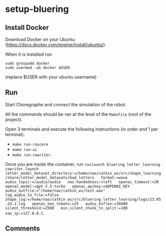 # setup-bluering

## Install Docker

Download Docker on your Ubuntu (https://docs.docker.com/engine/install/ubuntu/).

When it is installed run

```
sudo groupadd docker
sudo usermod -aG docker $USER
```

(replace $USER with your ubuntu username)

## Run

Start Choregraphe and connect the simulation of the robot.

All the commands should be ran at the level of the `Makefile` (root of the project).

Open 3 terminals and execute the following instructions (in order and 1 per terminal):
- `make run-roscore`
- `make run-ui`
- `make run-cowriter`.

Once you are inside the container, run `roslaunch bluering_letter_learning cowriter.launch   letter_model_dataset_directory:=/home/nao/catkin_ws/src/shape_learning/share/letter_model_datasets/bad_letters   format:=wave   audio_topic:=/audio/audio   nao_handedness:=left   openai_timeout:=20   openai_model:=gpt-3.5-turbo   openai_apikey:=$OPENAI_KEY   audio_outfile:="/home/nao/catkin_ws/test.wav"   log_audio_to_file:=false   shape_log:=/home/nao/catkin_ws/src/bluering_letter_learning/logs/23.05.24.1.log   openai_max_tokens:=25   audio_buflen:=20480   silent_threshold:=2500   min_silent_chunk_to_split:=100   nao_ip:=127.0.0.1`.


## Comments



